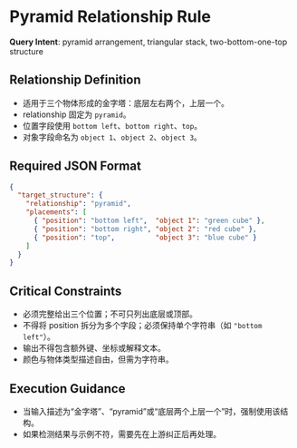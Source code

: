 # Pyramid Relationship Rule

**Query Intent**: pyramid arrangement, triangular stack, two-bottom-one-top structure

## Relationship Definition
- 适用于三个物体形成的金字塔：底层左右两个，上层一个。
- relationship 固定为 `pyramid`。
- 位置字段使用 `bottom left`、`bottom right`、`top`。
- 对象字段命名为 `object 1`、`object 2`、`object 3`。

## Required JSON Format
```json
{
  "target_structure": {
    "relationship": "pyramid",
    "placements": [
      { "position": "bottom left",  "object 1": "green cube" },
      { "position": "bottom right", "object 2": "red cube" },
      { "position": "top",          "object 3": "blue cube" }
    ]
  }
}
```

## Critical Constraints
- 必须完整给出三个位置；不可只列出底层或顶部。
- 不得将 position 拆分为多个字段；必须保持单个字符串（如 `"bottom left"`）。
- 输出不得包含额外键、坐标或解释文本。
- 颜色与物体类型描述自由，但需为字符串。

## Execution Guidance
- 当输入描述为“金字塔”、“pyramid”或“底层两个上层一个”时，强制使用该结构。
- 如果检测结果与示例不符，需要先在上游纠正后再处理。
